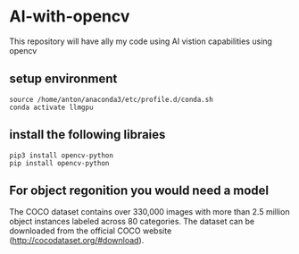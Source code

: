 # AI-with-opencv
This repository will have ally my code using AI vistion capabilities using opencv
## setup environment
    source /home/anton/anaconda3/etc/profile.d/conda.sh
    conda activate llmgpu
## install the following libraies  
    pip3 install opencv-python
    pip install opencv-python
## For object regonition you would need a model
The COCO dataset contains over 330,000 images with more than 2.5 million object instances labeled across 80 categories.
The dataset can be downloaded from the official COCO website (http://cocodataset.org/#download).




    
